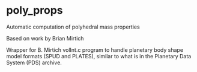 # poly_props
Automatic computation of polyhedral mass properties

Based on work by Brian Mirtich

Wrapper for B. Mirtich volInt.c program to handle planetary body shape
model formats (SPUD and PLATES), similar to what is in the Planetary
Data System (PDS) archive.
